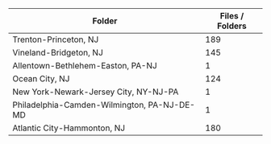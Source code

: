 | Folder                                      |   Files / Folders |
|---------------------------------------------|-------------------|
| Trenton-Princeton, NJ                       |               189 |
| Vineland-Bridgeton, NJ                      |               145 |
| Allentown-Bethlehem-Easton, PA-NJ           |                 1 |
| Ocean City, NJ                              |               124 |
| New York-Newark-Jersey City, NY-NJ-PA       |                 1 |
| Philadelphia-Camden-Wilmington, PA-NJ-DE-MD |                 1 |
| Atlantic City-Hammonton, NJ                 |               180 |